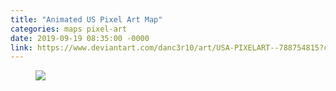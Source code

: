 ```yaml
---
title: "Animated US Pixel Art Map"
categories: maps pixel-art
date: 2019-09-19 08:35:00 -0000
link: https://www.deviantart.com/danc3r10/art/USA-PIXELART--788754815?comment=1%3A788754815%3A4716443263
---
```

<figure><img src="https://images-wixmp-ed30a86b8c4ca887773594c2.wixmp.com/f/7a2d3816-66fc-444a-b22a-81f3a67838af/dd1lr3z-2e2e4e6d-ea0d-4161-a27f-c2acbe829848.gif?token=eyJ0eXAiOiJKV1QiLCJhbGciOiJIUzI1NiJ9.eyJzdWIiOiJ1cm46YXBwOjdlMGQxODg5ODIyNjQzNzNhNWYwZDQxNWVhMGQyNmUwIiwiaXNzIjoidXJuOmFwcDo3ZTBkMTg4OTgyMjY0MzczYTVmMGQ0MTVlYTBkMjZlMCIsIm9iaiI6W1t7InBhdGgiOiJcL2ZcLzdhMmQzODE2LTY2ZmMtNDQ0YS1iMjJhLTgxZjNhNjc4MzhhZlwvZGQxbHIzei0yZTJlNGU2ZC1lYTBkLTQxNjEtYTI3Zi1jMmFjYmU4Mjk4NDguZ2lmIn1dXSwiYXVkIjpbInVybjpzZXJ2aWNlOmZpbGUuZG93bmxvYWQiXX0.cqcVB5-fOiygZueJ2uHSbvPhC346dS8ZAFc70Pcm-kY" /></figure>
